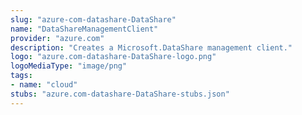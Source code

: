 ```yaml
---
slug: "azure-com-datashare-DataShare"
name: "DataShareManagementClient"
provider: "azure.com"
description: "Creates a Microsoft.DataShare management client."
logo: "azure.com-datashare-DataShare-logo.png"
logoMediaType: "image/png"
tags:
- name: "cloud"
stubs: "azure.com-datashare-DataShare-stubs.json"
---
```


